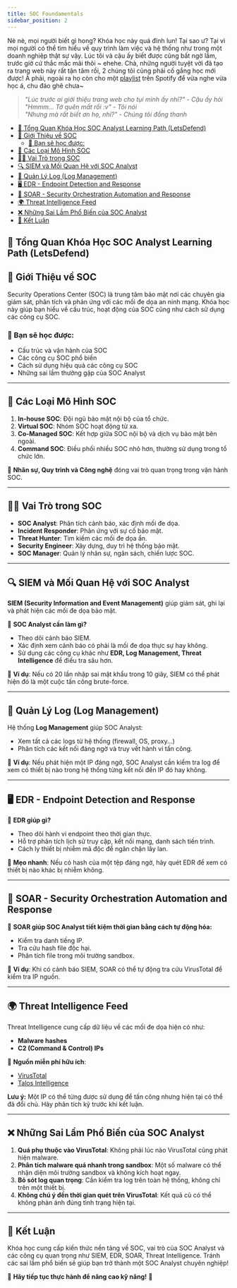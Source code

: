 ```yaml
---
title: SOC Foundamentals
sidebar_position: 2
---
```


Nè nè, mọi người biết gì hong? Khóa học này quá đỉnh lun! Tại sao ư? Tại vì mọi người có thể tìm hiểu về quy trình làm việc và hệ thống như trong một doanh nghiệp thật sự vậy. Lúc tôi và cậu ấy biết được cũng bất ngờ lắm, trước giờ cứ thắc mắc mãi thôi ~ ehehe. Chà, những người tuyệt vời đã tạo ra trang web này rất tận tâm rồi, 2 chúng tôi cũng phải cố gắng học mới được! À phải, ngoài ra họ còn cho một [playlist](https://open.spotify.com/playlist/0G35948whLbeCBjHjIAIES?si=daa3f1bd77ff4166) trên Spotify để vừa nghe vừa học á, chu đáo ghê chưa~

> _"Lúc trước ai giới thiệu trang web cho tụi mình ấy nhỉ?" - Cậu ấy hỏi_ \
> _"Hmmm... Tớ quên mất rồi :v" - Tôi nói_ \
> _"Nhưng mà rất biết ơn họ, nhỉ?" - Chúng tôi đồng thanh_

- [📌 Tổng Quan Khóa Học SOC Analyst Learning Path (LetsDefend)](#-tổng-quan-khóa-học-soc-analyst-learning-path-letsdefend)
- [🏢 Giới Thiệu về SOC](#-giới-thiệu-về-soc)
  - [🎯 Bạn sẽ học được:](#-bạn-sẽ-học-được)
- [🔹 Các Loại Mô Hình SOC](#-các-loại-mô-hình-soc)
- [👨‍💻 Vai Trò trong SOC](#-vai-trò-trong-soc)
- [🔍 SIEM và Mối Quan Hệ với SOC Analyst](#-siem-và-mối-quan-hệ-với-soc-analyst)
- [📜 Quản Lý Log (Log Management)](#-quản-lý-log-log-management)
- [🖥️ EDR - Endpoint Detection and Response](#️-edr---endpoint-detection-and-response)
- [🤖 SOAR - Security Orchestration Automation and Response](#-soar---security-orchestration-automation-and-response)
- [🌍 Threat Intelligence Feed](#-threat-intelligence-feed)
- [❌ Những Sai Lầm Phổ Biến của SOC Analyst](#-những-sai-lầm-phổ-biến-của-soc-analyst)
- [🎯 Kết Luận](#-kết-luận)

## 📌 Tổng Quan Khóa Học SOC Analyst Learning Path (LetsDefend)

## 🏢 Giới Thiệu về SOC

Security Operations Center (SOC) là trung tâm bảo mật nơi các chuyên gia giám sát, phân tích và phản ứng với các mối đe dọa an ninh mạng. Khóa học này giúp bạn hiểu về cấu trúc, hoạt động của SOC cũng như cách sử dụng các công cụ SOC.

### 🎯 Bạn sẽ học được:

- Cấu trúc và vận hành của SOC
- Các công cụ SOC phổ biến
- Cách sử dụng hiệu quả các công cụ SOC
- Những sai lầm thường gặp của SOC Analyst

---

## 🔹 Các Loại Mô Hình SOC

1. **In-house SOC**: Đội ngũ bảo mật nội bộ của tổ chức.
2. **Virtual SOC**: Nhóm SOC hoạt động từ xa.
3. **Co-Managed SOC**: Kết hợp giữa SOC nội bộ và dịch vụ bảo mật bên ngoài.
4. **Command SOC**: Điều phối nhiều SOC nhỏ hơn, thường sử dụng trong tổ chức lớn.

🔹 **Nhân sự, Quy trình và Công nghệ** đóng vai trò quan trọng trong vận hành SOC.

---

## 👨‍💻 Vai Trò trong SOC

- **SOC Analyst**: Phân tích cảnh báo, xác định mối đe dọa.
- **Incident Responder**: Phản ứng với sự cố bảo mật.
- **Threat Hunter**: Tìm kiếm các mối đe dọa ẩn.
- **Security Engineer**: Xây dựng, duy trì hệ thống bảo mật.
- **SOC Manager**: Quản lý nhân sự, ngân sách, chiến lược SOC.

---

## 🔍 SIEM và Mối Quan Hệ với SOC Analyst

**SIEM (Security Information and Event Management)** giúp giám sát, ghi lại và phát hiện các mối đe dọa bảo mật.

🔹 **SOC Analyst cần làm gì?**

- Theo dõi cảnh báo SIEM.
- Xác định xem cảnh báo có phải là mối đe dọa thực sự hay không.
- Sử dụng các công cụ khác như **EDR, Log Management, Threat Intelligence** để điều tra sâu hơn.

📌 **Ví dụ**: Nếu có 20 lần nhập sai mật khẩu trong 10 giây, SIEM có thể phát hiện đó là một cuộc tấn công brute-force.

---

## 📜 Quản Lý Log (Log Management)

Hệ thống **Log Management** giúp SOC Analyst:

- Xem tất cả các logs từ hệ thống (firewall, OS, proxy...)
- Phân tích các kết nối đáng ngờ và truy vết hành vi tấn công.

📌 **Ví dụ**: Nếu phát hiện một IP đáng ngờ, SOC Analyst cần kiểm tra log để xem có thiết bị nào trong hệ thống từng kết nối đến IP đó hay không.

---

## 🖥️ EDR - Endpoint Detection and Response

🔹 **EDR giúp gì?**

- Theo dõi hành vi endpoint theo thời gian thực.
- Hỗ trợ phân tích lịch sử truy cập, kết nối mạng, danh sách tiến trình.
- Cách ly thiết bị nhiễm mã độc để ngăn chặn lây lan.

📌 **Mẹo nhanh**: Nếu có hash của một tệp đáng ngờ, hãy quét EDR để xem có thiết bị nào khác bị nhiễm không.

---

## 🤖 SOAR - Security Orchestration Automation and Response

🔹 **SOAR giúp SOC Analyst tiết kiệm thời gian bằng cách tự động hóa:**

- Kiểm tra danh tiếng IP.
- Tra cứu hash file độc hại.
- Phân tích file trong môi trường sandbox.

📌 **Ví dụ**: Khi có cảnh báo SIEM, SOAR có thể tự động tra cứu VirusTotal để kiểm tra IP nguồn.

---

## 🌍 Threat Intelligence Feed

Threat Intelligence cung cấp dữ liệu về các mối đe dọa hiện có như:

- **Malware hashes**
- **C2 (Command & Control) IPs**

📌 **Nguồn miễn phí hữu ích**:

- [VirusTotal](https://www.virustotal.com)
- [Talos Intelligence](https://talosintelligence.com)

**Lưu ý:** Một IP có thể từng được sử dụng để tấn công nhưng hiện tại có thể đã đổi chủ. Hãy phân tích kỹ trước khi kết luận.

---

## ❌ Những Sai Lầm Phổ Biến của SOC Analyst

1. **Quá phụ thuộc vào VirusTotal**: Không phải lúc nào VirusTotal cũng phát hiện malware.
2. **Phân tích malware quá nhanh trong sandbox**: Một số malware có thể nhận diện môi trường sandbox và không kích hoạt ngay.
3. **Bỏ sót log quan trọng**: Cần kiểm tra log trên toàn hệ thống, không chỉ trên một thiết bị.
4. **Không chú ý đến thời gian quét trên VirusTotal**: Kết quả cũ có thể không phản ánh đúng tình trạng hiện tại.

---

## 🎯 Kết Luận

Khóa học cung cấp kiến thức nền tảng về SOC, vai trò của SOC Analyst và các công cụ quan trọng như SIEM, EDR, SOAR, Threat Intelligence. Tránh các sai lầm phổ biến sẽ giúp bạn trở thành một SOC Analyst chuyên nghiệp!

🔹 **Hãy tiếp tục thực hành để nâng cao kỹ năng!** 🚀
